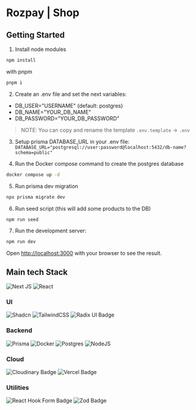 # Rozpay | Shop

## Getting Started

1. Install node modules

```bash
npm install
```

with pnpm

```bash
pnpm i
```

2. Create an .env file and set the next variables:

- DB_USER="USERNAME" (default: postgres)
- DB_NAME="YOUR_DB_NAME"
- DB_PASSWORD="YOUR_DB_PASSWORD"

> NOTE: You can copy and rename the template `.env.template` -> `.env`

3. Setup prisma DATABASE_URL in your .env file: `DATABASE_URL="postgresql://user:password@localhost:5432/db-name?schema=public"`

4. Run the Docker compose command to create the postgres database

```bash
docker compose up -d
```

5. Run prisma dev migration

```bash
npx prisma migrate dev
```

6. Run seed script (this will add some products to the DB)

```bash
npm run seed
```

7. Run the development server:

```bash
npm run dev
```

Open [http://localhost:3000](http://localhost:3000) with your browser to see the result.

## Main tech Stack

![Next JS](https://img.shields.io/badge/Next-black?style=for-the-badge&logo=next.js&logoColor=white)
![React](https://img.shields.io/badge/react-%2320232a.svg?style=for-the-badge&logo=react&logoColor=%2361DAFB)

### UI

![Shadcn](https://img.shields.io/badge/shadcn%2Fui-000000?style=for-the-badge&logo=shadcnui&logoColor=white)
![TailwindCSS](https://img.shields.io/badge/tailwindcss-%2338B2AC.svg?style=for-the-badge&logo=tailwind-css&logoColor=white)
![Radix UI Badge](https://img.shields.io/badge/Radix%20UI-161618?logo=radixui&logoColor=fff&style=for-the-badge)

### Backend

![Prisma](https://img.shields.io/badge/Prisma-3982CE?style=for-the-badge&logo=Prisma&logoColor=white)
![Docker](https://img.shields.io/badge/docker-%230db7ed.svg?style=for-the-badge&logo=docker&logoColor=white)
![Postgres](https://img.shields.io/badge/postgres-%23316192.svg?style=for-the-badge&logo=postgresql&logoColor=white)
![NodeJS](https://img.shields.io/badge/node.js-6DA55F?style=for-the-badge&logo=node.js&logoColor=white)

### Cloud

![Cloudinary Badge](https://img.shields.io/badge/Cloudinary-3448C5?logo=cloudinary&logoColor=fff&style=for-the-badge)
![Vercel Badge](https://img.shields.io/badge/Vercel-000?logo=vercel&logoColor=fff&style=for-the-badge)

### Utilities

![React Hook Form Badge](https://img.shields.io/badge/React%20Hook%20Form-EC5990?logo=reacthookform&logoColor=fff&style=for-the-badge)
![Zod Badge](https://img.shields.io/badge/Zod-3E67B1?logo=zod&logoColor=fff&style=for-the-badge)
